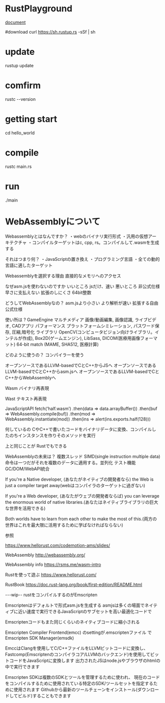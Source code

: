 # RustPlayground
[document](https://doc.rust-lang.org/stable/book/2018-edition/ch01-01-installation.html)

#download
curl https://sh.rustup.rs -sSf | sh

# update
rustup update

# comfirm
rustc --version

# getting start
cd hello_world

# compile
rustc main.rs

# run
./main



# WebAssemblyについて



Webassemblyとはなんですか？
・webのバイナリ実行形式
・汎用の仮想アーキテクチャ
・コンパイルターゲットはc, cpp, rs。コンパイルして.wasmを生成する

それはつまり何？
・JavaScriptの置き換え
・プログラミング言語
・全ての動的言語に適したターゲット

Webassemblyを選択する理由
直接的なメモリへのアクセス

なぜasm.jsを使わないのですか
いいところ jsだけ、速い
悪いところ 非公式仕様 早さに支払えない 拡張のしにくさ 64bit整数

どうしてWebAssemblyなの？
asm.jsより小さい
より解析が速い
拡張する自由
公式仕様

使い所は ?
GameEngine
マルチメディア 画像/動画編集, 画像認識, ライブビデオ, CADアプリ
パフォーマンス プラットフォームシミレーション, パスワード保存, 圧縮,暗号化
ライブラリ OpenCV(コンピュータビジョン向けライブラリ。インテルが作成), Box2D(ゲームエンジン), LibSass, DICOM(医療用画像フォーマット)
64-bit match (MAME, SHA512, 医療計算)


どのように使うの？
コンパイラーを使う

オープンソースであるLLVM-basedでCとC++からJSへ
オープンソースであるLLVM-basedでCとC++からasm.jsへ
オープンソースであるLLVM-basedでCとC++からWebAssemblyへ


Wasm
バイナリ再表現

Wast
テキスト再表現

JavaScriptAPI
fetch(‘half.wasm’)
.then(data => data.arrayBuffer())
.then(buf => WebAssembly.compile(buf))
.then(mod => WebAssembly.instantiate(mod))
.then(ins => alert(ins.exports.half(128)))

何しているの
CやC++で書いたコードをバイナリデータに変換、コンパイルしたのちインスタンスを作りそのメソッドを実行

上と同じことが
Rustでもできる

WebAssemblyの未来は？
複数スレッド
SIMD(single instruction multiple data)命令は一つだがそれを複数のデータに適用する。並列化
テスト機能
GC/DOM/WebAPI統合


If you're a Native developer, (あなたがネイティブの開発者なら)
the Web is just a compiler target away(webはコンパイラのターゲットに過ぎない)

If you're a Web developer, (あなたがウェブの開発者ならば)
you can leverage the enormous world of native libraries.(あなたはネイティブライブラリの巨大な世界を活用できる)

Both worlds have to learn from each other to make the most of this.(両方の世界はこれを最大限に活用するために学ばなければならない)

参照

https://www.hellorust.com/codemotion-ams/slides/

WebAssembly
http://webassembly.org/

WebAssembly info
https://rsms.me/wasm-intro

Rustを使って遊ぶ
https://www.hellorust.com/

RustBook
https://doc.rust-lang.org/book/first-edition/README.html




---wip--
rustをコンパイルするのがEmscripten

Emscriptenはデフォルトで形式asm.jsを生成する
asmjsは多くの場面でネイティブに近い速度で実行できるJavaScriptのサブセットを高い最適化コードで


Emscriptenコードもまた同じくらいのネイティブコードに縮小される

Emscripten  Compiler Frontend(emcc)
のsettingが.emscriptenファイル
で
Emscripten SDK Manager(emsdk)

EmccはClangを使用してC/C++ファイルをLLVMビットコードに変換し、
Fastcomp(Emscriptenのコンパイラコア/LLVMのバックエンド)を使用してビットコードをJavaScriptに変換します
出力されたJSはnode.jsやブラウザのhtmlの中で実行できます

Emscripten SDKは複数のSDKとツールを管理するために使われ、
現在のコードをコンパイルするために使用されている特定のSDK/ツールセットを指定するために使用されます
Githubから最新のツールチェーンをインストール(ダウンロードしてビルド)することもできます


